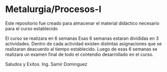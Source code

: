 # Metalurgia/Procesos-I
Este repositorio fue creado para almacenar el material didáctico necesario para el curso establecido

El curso se realizara en 6 semanas
Esas 6 semanas estaran divididas en 3 actividades. Dentro de cada actividad existen distintas asignaciones que se realizaran deacuerdo al tiempo establecido.
Luego de esas 6 semanas se realizara un examen final de todo el contendio desarrollado en el curso.

Saludos y Exitos.
Ing. Samir Dominguez
